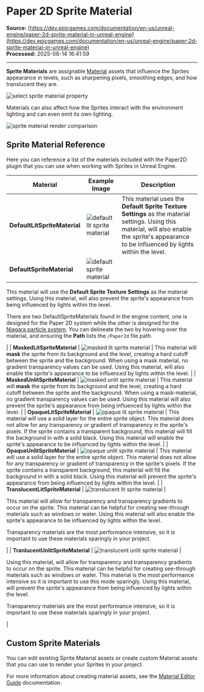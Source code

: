 # Paper 2D Sprite Material

**Source:** [https://dev.epicgames.com/documentation/en-us/unreal-engine/paper-2d-sprite-material-in-unreal-engine](https://dev.epicgames.com/documentation/en-us/unreal-engine/paper-2d-sprite-material-in-unreal-engine)  
**Processed:** 2025-06-14 16:41:59

---

**Sprite Materials** are assignable [Material](/documentation/en-us/unreal-engine/unreal-engine-materials) assets that influence the Sprites appearance in levels, such as sharpening pixels, smoothing edges, and how translucent they are.

![select sprite material property](https://d1iv7db44yhgxn.cloudfront.net/documentation/images/1426e6e5-b095-4fed-9a01-c207f76a37e2/material.png)

Materials can also affect how the Sprites interact with the environment lighting and can even emit its own lighting.

![sprite material render comparison](https://d1iv7db44yhgxn.cloudfront.net/documentation/images/a963125b-e598-435b-ba84-d251d834c2d5/emit.png)

## Sprite Material Reference

Here you can reference a list of the materials included with the Paper2D plugin that you can use when working with Sprites in Unreal Engine.

| Material | Example Image | Description |
| --- | --- | --- |
| **DefaultLitSpriteMaterial** | ![default lit sprite material](https://d1iv7db44yhgxn.cloudfront.net/documentation/images/1b9ed4af-ced2-4e20-b457-0cf21c82744c/defaultlit.png) | This material uses the **Default Sprite Texture Settings** as the material settings. Using this material, will also enable the sprite's appearance to be influenced by lights within the level. |
| **DefaultSpriteMaterial** | ![default sprite material](https://d1iv7db44yhgxn.cloudfront.net/documentation/images/fe0706f2-f7d2-4c69-80e3-7c716b09b146/defaultsprite.png) | 
This material will use the **Default Sprite Texture Settings** as the material settings. Using this material, will also prevent the sprite's appearance from being influenced by lights within the level.

There are two DefaultSpriteMaterials found in the engine content, one is designed for the Paper 2D system while the other is designed for the [Niagara particle system](/documentation/en-us/unreal-engine/creating-visual-effects-in-niagara-for-unreal-engine). You can delineate the two by hovering over the material, and ensuring the **Path** lists the `/Paper2d` file path.



 |
| **MaskedLitSpriteMaterial** | ![masked lit sprite material](https://d1iv7db44yhgxn.cloudfront.net/documentation/images/9d74444b-ce9b-48fd-a5d6-165e69144cda/maskedlit.png) | This material will **mask** the sprite from its background and the level, creating a hard cutoff between the sprite and the background. When using a mask material, no gradient transparency values can be used. Using this material, will also enable the sprite's appearance to be influenced by lights within the level. |
| **MaskedUnlitSpriteMaterial** | ![masked unlit sprite material](https://d1iv7db44yhgxn.cloudfront.net/documentation/images/96f6686d-2aa3-4d81-85a4-dd31ba09fea9/maskedunlit.png) | This material will **mask** the sprite from its background and the level, creating a hard cutoff between the sprite and the background. When using a mask-material, no gradient transparency values can be used. Using this material will also prevent the sprite's appearance from being influenced by lights within the level. |
| **OpaqueLitSpriteMaterial** | ![opaque lit sprite material](https://d1iv7db44yhgxn.cloudfront.net/documentation/images/b04e7c6e-9f2a-4918-a129-bdbac98268cc/opaquelit.png) | This material will use a solid layer for the entire sprite object. This material does not allow for any transparency or gradient of transparency in the sprite's pixels. If the sprite contains a transparent background, this material will fill the background in with a solid black. Using this material will enable the sprite's appearance to be influenced by lights within the level. |
| **OpaqueUnlitSpriteMaterial** | ![opaque unlit sprite material](https://d1iv7db44yhgxn.cloudfront.net/documentation/images/7a9bb3cb-c94c-45aa-9fba-6dc2d397f0c3/opaqueunlit.png) | This material will use a solid layer for the entire sprite object. This material does not allow for any transparency or gradient of transparency in the sprite's pixels. If the sprite contains a transparent background, this material will fill the background in with a solid black. Using this material will prevent the sprite's appearance from being influenced by lights within the level. |
| **TranslucentLitSpriteMaterial** | ![translucent lit sprite material](https://d1iv7db44yhgxn.cloudfront.net/documentation/images/21743377-1983-4e19-b829-ca05b82eee7b/translucentlit.png) | 

This material will allow for transparency and transparency gradients to occur on the sprite. This material can be helpful for creating see-through materials such as windows or water. Using this material will also enable the sprite's appearance to be influenced by lights within the level.

Transparency materials are the most performance intensive, so it is important to use these materials sparingly in your project.



 |
| **TranlucentUnlitSpriteMaterial** | ![translucent unlit sprite material](https://d1iv7db44yhgxn.cloudfront.net/documentation/images/dc21a23c-a681-45b5-ad52-922552fe4302/translucentunlit.png) | 

Using this material, will allow for transparency and transparency gradients to occur on the sprite. This material can be helpful for creating see-through materials such as windows or water. This material is the most performance intensive so it is important to use this mode sparingly. Using this material, will prevent the sprite's appearance from being influenced by lights within the level.

Transparency materials are the most performance intensive, so it is important to use these materials sparingly in your project.



 |

## Custom Sprite Materials

You can edit existing Sprite Material assets or create custom Material assets that you can use to render your Sprites in your project.

For more information about creating material assets, see the [Material Editor Guide](/documentation/en-us/unreal-engine/unreal-engine-material-editor-user-guide) documentation.